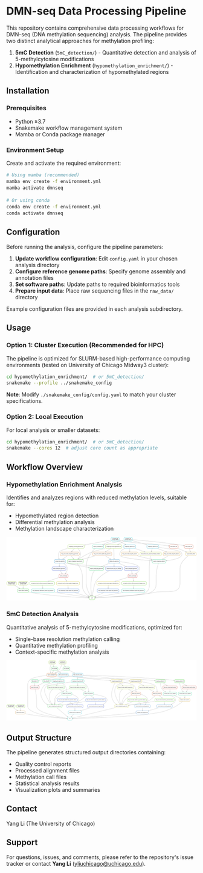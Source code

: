 # DMN-seq Data Processing Pipeline

This repository contains comprehensive data processing workflows for DMN-seq (DNA methylation sequencing) analysis. The pipeline provides two distinct analytical approaches for methylation profiling:

1. **5mC Detection** (`5mC_detection/`) - Quantitative detection and analysis of 5-methylcytosine modifications
2. **Hypomethylation Enrichment** (`hypomethylation_enrichment/`) - Identification and characterization of hypomethylated regions

## Installation

### Prerequisites
- Python ≥3.7
- Snakemake workflow management system
- Mamba or Conda package manager

### Environment Setup

Create and activate the required environment:

```bash
# Using mamba (recommended)
mamba env create -f environment.yml
mamba activate dmnseq

# Or using conda
conda env create -f environment.yml
conda activate dmnseq
```

## Configuration

Before running the analysis, configure the pipeline parameters:

1. **Update workflow configuration**: Edit `config.yaml` in your chosen analysis directory
2. **Configure reference genome paths**: Specify genome assembly and annotation files
3. **Set software paths**: Update paths to required bioinformatics tools
4. **Prepare input data**: Place raw sequencing files in the `raw_data/` directory

Example configuration files are provided in each analysis subdirectory.

## Usage

### Option 1: Cluster Execution (Recommended for HPC)

The pipeline is optimized for SLURM-based high-performance computing environments (tested on University of Chicago Midway3 cluster):

```bash
cd hypomethylation_enrichment/  # or 5mC_detection/
snakemake --profile ../snakemake_config
```

**Note**: Modify `./snakemake_config/config.yaml` to match your cluster specifications.

### Option 2: Local Execution

For local analysis or smaller datasets:

```bash
cd hypomethylation_enrichment/  # or 5mC_detection/
snakemake --cores 12  # adjust core count as appropriate
```

## Workflow Overview

### Hypomethylation Enrichment Analysis
Identifies and analyzes regions with reduced methylation levels, suitable for:
- Hypomethylated region detection
- Differential methylation analysis
- Methylation landscape characterization

![Hypomethylation Enrichment Workflow](hypomethylation_enrichment/dag.svg)

### 5mC Detection Analysis
Quantitative analysis of 5-methylcytosine modifications, optimized for:
- Single-base resolution methylation calling
- Quantitative methylation profiling
- Context-specific methylation analysis

![5mC Detection Workflow](5mC_detection/dag.svg)

## Output Structure

The pipeline generates structured output directories containing:
- Quality control reports
- Processed alignment files
- Methylation call files
- Statistical analysis results
- Visualization plots and summaries

## Contact
Yang Li (The University of Chicago)

## Support

For questions, issues, and comments, please refer to the repository's issue tracker or contact __Yang Li__ (yliuchicago@uchicago.edu).